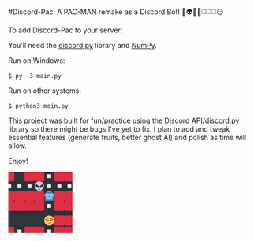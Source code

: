 #Discord-Pac: A PAC-MAN remake as a Discord Bot! 
:ghost::alien::space_invader::robot::white_medium_square::white_medium_square::white_medium_square::smirk:

To add Discord-Pac to your server: 

You'll need the [discord.py](https://discordpy.readthedocs.io/en/latest/index.html) library and [NumPy](https://numpy.org/).

Run on Windows:
```
$ py -3 main.py
```

Run on other systems:
```
$ python3 main.py
```

This project was built for fun/practice using the Discord API/discord.py library so there might be bugs I've yet to fix.
I plan to add and tweak essential features (generate fruits, better ghost AI) and polish as time will allow.

Enjoy!

![Discord-Pac screengrab](https://github.com/minhaminha/Discord-Pac/blob/main/pac2.png?raw=true)